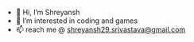 - 👋 Hi, I’m Shreyansh
- 👀 I’m interested in coding and games
- 📫 reach me @ shreyansh29.srivastava@gmail.com

<!---
Passivelyme/Passivelyme is a ✨ special ✨ repository because its `README.md` (this file) appears on your GitHub profile.
You can click the Preview link to take a look at your changes.
--->
